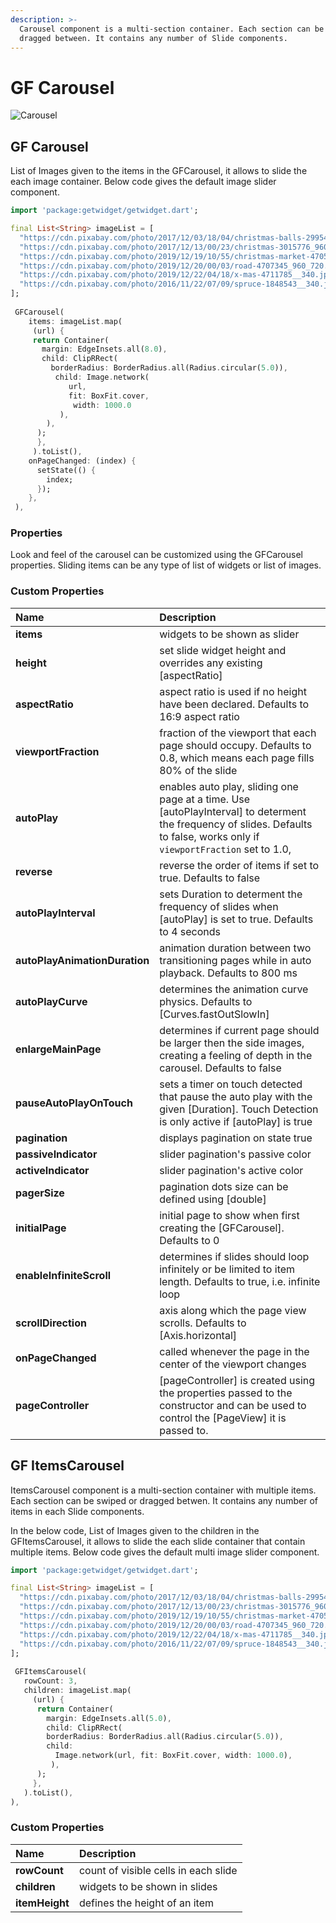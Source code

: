 ```yaml
---
description: >-
  Carousel component is a multi-section container. Each section can be swiped or
  dragged between. It contains any number of Slide components.
---
```


# GF Carousel

![Carousel](https://ik.imagekit.io/ionicfirebaseapp/docs/tr:dpr-auto,tr:w-auto/Carousels-Images_2x_ib7ZUd6vJ.png)

## GF Carousel

List of Images given to the items in the GFCarousel, it allows to slide the each image container. Below code gives the default image slider component. 

```dart
import 'package:getwidget/getwidget.dart';

final List<String> imageList = [
  "https://cdn.pixabay.com/photo/2017/12/03/18/04/christmas-balls-2995437_960_720.jpg",
  "https://cdn.pixabay.com/photo/2017/12/13/00/23/christmas-3015776_960_720.jpg",
  "https://cdn.pixabay.com/photo/2019/12/19/10/55/christmas-market-4705877_960_720.jpg",
  "https://cdn.pixabay.com/photo/2019/12/20/00/03/road-4707345_960_720.jpg",
  "https://cdn.pixabay.com/photo/2019/12/22/04/18/x-mas-4711785__340.jpg",
  "https://cdn.pixabay.com/photo/2016/11/22/07/09/spruce-1848543__340.jpg"
];
 
 GFCarousel(
    items: imageList.map(
     (url) {
     return Container(
       margin: EdgeInsets.all(8.0),
       child: ClipRRect(
         borderRadius: BorderRadius.all(Radius.circular(5.0)),
          child: Image.network(
             url,
             fit: BoxFit.cover,
              width: 1000.0
           ),
        ),
      );
      },
     ).toList(),
    onPageChanged: (index) {
      setState(() {
        index;
      });
    },
 ),
```

### Properties

Look and feel of the carousel can be customized using the GFCarousel properties. Sliding items can be any type of list of widgets or list of images.

### Custom Properties

| Name | Description |
| :--- | :--- |
| **items**   | widgets to be shown as slider |
| **height** | set slide widget height and overrides any existing \[aspectRatio\] |
| **aspectRatio** | aspect ratio is used if no height have been declared. Defaults to 16:9 aspect ratio |
| **viewportFraction** | fraction of the viewport that each page should occupy. Defaults to 0.8, which means each page fills 80% of the slide |
| **autoPlay** | enables auto play, sliding one page at a time. Use \[autoPlayInterval\] to determent the frequency of slides. Defaults to false, works only if `viewportFraction` set to 1.0, |
| **reverse** | reverse the order of items if set to true. Defaults to false |
| **autoPlayInterval** | sets Duration to determent the frequency of slides when \[autoPlay\] is set to true. Defaults to 4 seconds |
| **autoPlayAnimationDuration** | animation duration between two transitioning pages while in auto playback. Defaults to 800 ms |
| **autoPlayCurve** | determines the animation curve physics. Defaults to \[Curves.fastOutSlowIn\] |
| **enlargeMainPage** | determines if current page should be larger then the side images, creating a feeling of depth in the carousel. Defaults to false |
| **pauseAutoPlayOnTouch** | sets a timer on touch detected that pause the auto play with the given \[Duration\]. Touch Detection is only active if \[autoPlay\] is true |
| **pagination** | displays pagination on state true |
| **passiveIndicator** | slider pagination's passive color |
| **activeIndicator** | slider pagination's active color |
| **pagerSize** | pagination dots size can be defined using \[double\] |
| **initialPage** | initial page to show when first creating the \[GFCarousel\]. Defaults to 0 |
| **enableInfiniteScroll** | determines if slides should loop infinitely or be limited to item length. Defaults to true, i.e. infinite loop |
| **scrollDirection** | axis along which the page view scrolls. Defaults to \[Axis.horizontal\] |
| **onPageChanged** | called whenever the page in the center of the viewport changes |
| **pageController** | \[pageController\] is created using the properties passed to the constructor  and can be used to control the \[PageView\] it is passed to. |

## GF ItemsCarousel

ItemsCarousel component is a multi-section container with multiple items. Each section can be swiped or dragged betwen. It contains any number of items in each Slide components.

In the below code, List of Images given to the children in the GFItemsCarousel, it allows to slide the each slide container that contain multiple items. Below code gives the default multi image slider component. 

```dart
import 'package:getwidget/getwidget.dart';

final List<String> imageList = [
  "https://cdn.pixabay.com/photo/2017/12/03/18/04/christmas-balls-2995437_960_720.jpg",
  "https://cdn.pixabay.com/photo/2017/12/13/00/23/christmas-3015776_960_720.jpg",
  "https://cdn.pixabay.com/photo/2019/12/19/10/55/christmas-market-4705877_960_720.jpg",
  "https://cdn.pixabay.com/photo/2019/12/20/00/03/road-4707345_960_720.jpg",
  "https://cdn.pixabay.com/photo/2019/12/22/04/18/x-mas-4711785__340.jpg",
  "https://cdn.pixabay.com/photo/2016/11/22/07/09/spruce-1848543__340.jpg"
];
 
 GFItemsCarousel(
   rowCount: 3,
   children: imageList.map(
     (url) {
      return Container(
        margin: EdgeInsets.all(5.0),
        child: ClipRRect(
        borderRadius: BorderRadius.all(Radius.circular(5.0)),
        child:
          Image.network(url, fit: BoxFit.cover, width: 1000.0),
         ),
      );
     },
   ).toList(),
),
```

### Custom Properties

| Name | Description |
| :--- | :--- |
| **rowCount** | count of visible cells in each slide |
| **children** | widgets to be shown in slides |
| **itemHeight** | defines the height of an item |



